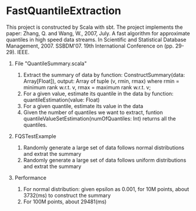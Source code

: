 # FastQuantileExtraction
This project is constructed by Scala with sbt.
The project implements the paper: 
Zhang, Q. and Wang, W., 2007, July. A fast algorithm for approximate quantiles in high speed data streams. In Scientific and Statistical Database Management, 2007. SSBDM'07. 19th International Conference on (pp. 29-29). IEEE.

1. File "QuantileSummary.scala" 
	1) Extract the summary of data by function: ConstructSummary(data: Array[Float]), output: Array of tuple (v, rmin, rmax) where rmin = minimum rank w.r.t. v, rmax = maximum rank w.r.t. v;	
	2) For a given value, estimate its quantile in the data by function: quantileEstimation(value: Float)
	3) For a given quantile, estimate its value in the data
	4) Given the number of quantiles we want to extract, funtion quantileValueSetEstimation(numOfQuantiles: Int) returns all the quantiles.

2. FQSTestExample
	1) Randomly generate a large set of data follows normal distributions and extrat the summary
	2) Randomly generate a large set of data follows uniform distributions and extrat the summary

3. Performance
	1) For normal distribution: given epsilon as 0.001, for 10M points, about 3732(ms) to construct the summary
	2) For 100M points, about 29481(ms)
